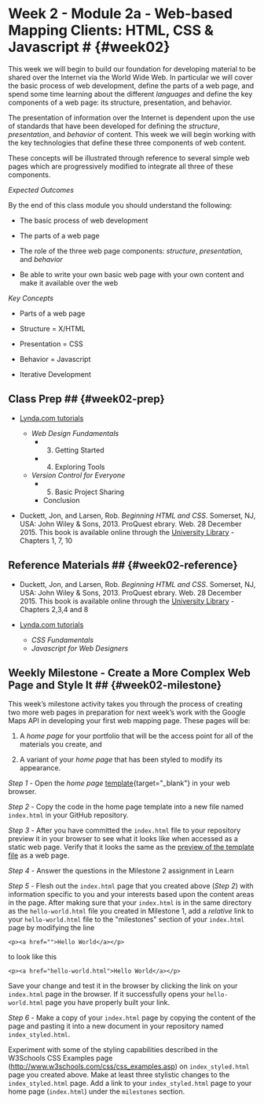 <!---------------------------------------------------------------------------->
<!-- Week 02 ----------------------------------------------------------------->
<!-- Lecture 02 a 01 --------------------------------------------------------->
<!-- Web-based Mapping Clients------------------------------------------------>
<!-- Introduction to HTML, CSS and Javascript--------------------------------->
<!---------------------------------------------------------------------------->

# Week 2 - Module 2a - Web-based Mapping Clients: HTML, CSS & Javascript # {#week02}

This week we will begin to build our foundation for developing material to be shared over the Internet via the World Wide Web. In particular we will cover the basic process of web development, define the parts of a web page, and spend some time learning about the different *languages* and define the key components of a web page: its structure, presentation, and behavior. 

The presentation of information over the Internet is dependent upon the use of standards that have been developed for defining the *structure*, *presentation*, and *behavior* of content. This week we will begin working with the key technologies that define these three components of web content. 

These concepts will be illustrated through reference to several simple web pages which are progressively modified to integrate all three of these components. 


*Expected Outcomes*

By the end of this class module you should understand the following:

* The basic process of web development

* The parts of a web page

* The role of the three web page components: *structure*, *presentation*, and *behavior*

* Be able to write your own basic web page with your own content and make it available over the web


*Key Concepts*

* Parts of a web page

* Structure = X/HTML

* Presentation = CSS

* Behavior = Javascript

* Iterative Development 


## Class Prep ## {#week02-prep}

* [Lynda.com tutorials](http://www.lynda.com/SharedPlaylist/2b710369c9ec4d8c964467225c6610ad?org=unm.edu)

	* *Web Design Fundamentals*
		* 3. Getting Started
		* 4. Exploring Tools
	* *Version Control for Everyone*
		* 5. Basic Project Sharing
		* Conclusion

*  Duckett, Jon, and Larsen, Rob. *Beginning HTML and CSS*. Somerset, NJ, USA: John Wiley & Sons, 2013. ProQuest ebrary. Web. 28 December 2015. This book is available online through the [University Library](http://site.ebrary.com.libproxy.unm.edu/lib/unma/detail.action?docID=10667426) - Chapters 1, 7, 10


## Reference Materials ## {#week02-reference}

*  Duckett, Jon, and Larsen, Rob. *Beginning HTML and CSS*. Somerset, NJ, USA: John Wiley & Sons, 2013. ProQuest ebrary. Web. 28 December 2015. This book is available online through the [University Library](http://site.ebrary.com.libproxy.unm.edu/lib/unma/detail.action?docID=10667426) - Chapters 2,3,4 and 8

* [Lynda.com tutorials](http://www.lynda.com/SharedPlaylist/2b710369c9ec4d8c964467225c6610ad?org=unm.edu)

	* *CSS Fundamentals*
	* *Javascript for Web Designers*



## Weekly Milestone - Create a More Complex Web Page and Style It ## {#week02-milestone}

This week’s milestone activity takes you through the process of creating two more web pages in preparation for next week’s work with the Google Maps API in developing your first web mapping page. These pages will be:

1. A *home page* for your portfolio that will be the access point for all of the materials you create, and

2. A variant of your *home page* that has been styled to modify its appearance.  


*Step 1* - Open the *home page* [template](https://raw.githubusercontent.com/UNM-GEOG-485-585/class-materials/master/sample-files/homePageTemplate.html){target="_blank"} in your web browser.  

*Step 2* - Copy the code in the home page template into a new file named `index.html` in your GitHub repository. 

*Step 3* - After you have committed the `index.html` file to your repository preview it in your browser to see what it looks like when accessed as a static web page. Verify that it looks the same as the [preview of the template file](http://karlbenedict.com/GEOG485-585/sample-files/homePageTemplate.html) as a web page. 

*Step 4* - Answer the questions in the Milestone 2 assignment in Learn 

*Step 5* - Flesh out the `index.html` page that you created above (*Step 2*) with information specific to you and your interests based upon the content areas in the page. After making sure that your `index.html` is in the same directory as the `hello-world.html` file you created in Milestone 1, add a *relative* link to your `hello-world.html` file to the "milestones" section of your `index.html` page by modifying the line

	<p><a href="">Hello World</a></p>

to look like this

	<p><a href="hello-world.html">Hello World</a></p>

Save your change and test it in the browser by clicking the link on your `index.html` page in the browser. If it successfully opens your `hello-world.html` page you have properly built your link. 

*Step 6* - Make a copy of your `index.html` page by copying the content of the page and pasting it into a new document in your repository named `index_styled.html`.

Experiment with some of the styling capabilities described in the W3Schools CSS Examples page (<http://www.w3schools.com/css/css_examples.asp>) on `index_styled.html` page you created above. Make at least three stylistic changes to the `index_styled.html` page. Add a link to your `index_styled.html` page to your home page (`index.html`) under the `milestones` section. 


<!-- ## Deep Dive - ## {#week02-deepDive} -->

<!-- ## Peer Review - ## {#week02-peerReview} -->



